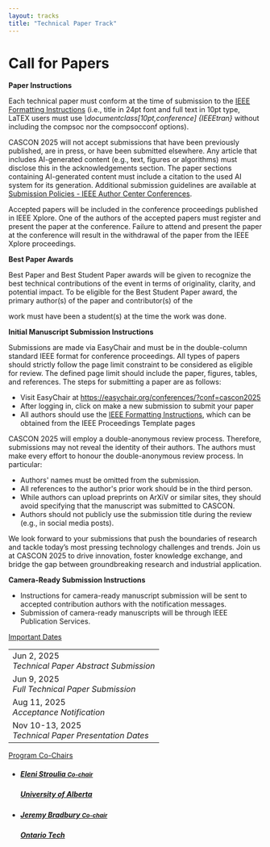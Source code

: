 ```yaml
---
layout: tracks
title: "Technical Paper Track"
---
```


<div id="content" class="container"><div class="row">

<!-- TITLE -->
<div class="col-sm-7">
    <div class="row">
        <div class="col-sm-12">
        <div class="page-header"><h1>Call for Papers</h1></div>
        </div>
    </div>
<!-- BODY-->
    <p><strong>Paper Instructions</strong></p>
    <p><span style="font-weight: 400;">Each technical paper must conform at the time of submission to the </span><a href="https://www.ieee.org/conferences/publishing/templates.html"><span style="font-weight: 400;">IEEE Formatting Instructions</span></a><span style="font-weight: 400;"> (i.e., title in 24pt font and full text in 10pt type, LaTEX users must use </span><em><span style="font-weight: 400;">\documentclass[10pt,conference] {IEEEtran}</span></em><span style="font-weight: 400;"> without including the compsoc nor the compsocconf options).</span></p>
    <p><span style="font-weight: 400;">CASCON 2025 will not accept submissions that have been previously published, are in press, or have been submitted elsewhere. Any article that includes AI-generated content (e.g., text, figures or algorithms) must disclose this in the acknowledgements section. The paper sections containing AI-generated content must include a citation to the used AI system for its generation. Additional submission guidelines are available at</span> <a href="https://conferences.ieeeauthorcenter.ieee.org/author-ethics/guidelines-and-policies/submission-policies/"><span style="font-weight: 400;">Submission Policies - IEEE Author Center Conferences</span></a><span style="font-weight: 400;">.</span></p>
    <p><span style="font-weight: 400;">Accepted papers will be included in the conference proceedings published in IEEE Xplore. One of the authors of the accepted papers must register and present the paper at the conference. Failure to attend and present the paper at the conference will result in the withdrawal of the paper from the IEEE Xplore proceedings.</span></p>
    <p><strong>Best Paper Awards</strong></p>
    <p><span style="font-weight: 400;">Best Paper and Best Student Paper awards will be given to recognize the best technical contributions of the event in terms of originality, clarity, and potential impact. To be eligible for the Best Student Paper award, the primary author(s) of the paper and contributor(s) of the</span></p>
    <p><span style="font-weight: 400;">work must have been a student(s) at the time the work was done.</span></p>
    <p><strong>Initial Manuscript Submission Instructions</strong></p>
    <p><span style="font-weight: 400;">Submissions are made via EasyChair and must be in the double-column standard IEEE format for conference proceedings. All types of papers should strictly follow the page limit constraint to be considered as eligible for review. The defined page limit should include the paper, figures, tables, and references. The steps for submitting a paper are as follows:</span></p>
    <ul>
    <li style="font-weight: 400;"><span style="font-weight: 400;">Visit EasyChair at </span><a href="https://easychair.org/conferences/?conf=cascon2025"><span style="font-weight: 400;">https://easychair.org/conferences/?conf=cascon2025</span></a></li>
    <li style="font-weight: 400;"><span style="font-weight: 400;">After logging in, click on make a new submission to submit your paper</span></li>
    <li style="font-weight: 400;"><span style="font-weight: 400;">All authors should use the </span><a href="https://www.ieee.org/conferences/publishing/templates.html"><span style="font-weight: 400;">IEEE Formatting Instructions</span></a><span style="font-weight: 400;">, which can be obtained from the IEEE Proceedings Template pages</span></li>
    </ul>
    <p><span style="font-weight: 400;">CASCON 2025 will employ a double-anonymous review process. Therefore, submissions may not reveal the identity of their authors. The authors must make every effort to honour the double-anonymous review process. In particular:</span></p>
    <ul>
    <li style="font-weight: 400;"><span style="font-weight: 400;">Authors' names must be omitted from the submission.</span></li>
    <li style="font-weight: 400;"><span style="font-weight: 400;">All references to the author's prior work should be in the third person.</span></li>
    <li style="font-weight: 400;"><span style="font-weight: 400;">While authors can upload preprints on ArXiV or similar sites, they should avoid specifying that the manuscript was submitted to CASCON.</span></li>
    <li style="font-weight: 400;"><span style="font-weight: 400;">Authors should not publicly use the submission title during the review (e.g., in social media posts).</span></li>
    </ul>
    <p><span style="font-weight: 400;">We look forward to your submissions that push the boundaries of research and tackle today&rsquo;s most pressing technology challenges and trends. Join us at CASCON 2025 to drive innovation, foster knowledge exchange, and bridge the gap between groundbreaking research and industrial application.</span></p>
    <p><strong>Camera-Ready Submission Instructions</strong></p>
    <ul>
    <li style="font-weight: 400;"><span style="font-weight: 400;">Instructions for camera-ready manuscript submission will be sent to accepted contribution authors with the notification messages.</span></li>
    <li style="font-weight: 400;"><span style="font-weight: 400;">Submission of camera-ready manuscripts will be through IEEE Publication Services.</span></li>
    </ul>
<!-- BODY-->

</div>

<!-- SIDEBAR -->
<div class="col-sm-4 col-sm-offset-1 sidebar">
    <div class="panel panel-primary">
      <div class="panel-heading clearfix">
          <div class="panel-title">
              <span class="glyphicon glyphicon-bullhorn"></span> 
              <a href="#" class="navigate">Important Dates</a>
          </div>
      </div>
      <table class="table table-hover" id="important-dates">
        <tr href="{{ site.baseurl }}/tracks/research" class="clickable-row">
            <td>Jun 2, 2025 <span title="" data-original-title="Timezone: AoE (UTC-12h)">
                <small><span class="glyphicon glyphicon-time"></span></small></span><br>
                <em class="text-primary">Technical Paper Abstract Submission</em>
            </td>
        </tr>
        <tr href="{{ site.baseurl }}/tracks/research" class="clickable-row">
            <td>Jun 9, 2025 <span title="" data-original-title="Timezone: AoE (UTC-12h)">
                <small><span class="glyphicon glyphicon-time"></span></small></span><br>
                <em class="text-primary">Full Technical Paper Submission</em>
            </td>
        </tr>
        <tr href="{{ site.baseurl }}/tracks/research" class="clickable-row">
            <td>Aug 11, 2025 <span title="" data-original-title="Timezone: AoE (UTC-12h)">
                <small><span class="glyphicon glyphicon-time"></span></small></span><br>
                <em class="text-primary">Acceptance Notification</em>
            </td>
        </tr>
        <tr href="{{ site.baseurl }}/tracks/research" class="clickable-row">
            <td>Nov 10-13, 2025 <span title="" data-original-title="Timezone: AoE (UTC-12h)">
                <small><span class="glyphicon glyphicon-time"></span></small></span><br>
                <em class="text-primary">Technical Paper Presentation Dates</em>
            </td>
        </tr>
      </table>
    </div> 
</div>



<div class="col-sm-4 col-sm-offset-1 sidebar">
  <div class="panel panel-primary">
      <div class="panel-heading clearfix">
          <div class="panel-title">
              <a href="#" class="navigate">
                  Program Co-Chairs
              </a>
          </div>
      </div>
      <ul class="list-group">
          <li class="list-group-item">
              <a href="#" class="navigate">
                  <div class="media">
                      <!-- <span class="pull-left">
                          <img alt="" src="" class="outputimage media-object thumbnail no-bottom-margin">
                      </span> -->
                      <div class="media-body">
                          <h5 class="media-heading">Eleni Stroulia <span class="pull-right"><small>Co-chair</small></span></h5>
                          <h5 class="media-heading text-black">University of Alberta</h5>
                          <!-- <h5 class="media-heading"><small>United States</small></h5> -->
                      </div>
                  </div>
              </a>
          </li>
          <li class="list-group-item">
              <a href="#" class="navigate">
                  <div class="media">
                      <!-- <span class="pull-left">
                          <img alt="" src="" class="outputimage media-object thumbnail no-bottom-margin">
                      </span> -->
                      <div class="media-body">
                          <h5 class="media-heading">Jeremy Bradbury <span class="pull-right"><small>Co-chair</small></span></h5>
                          <h5 class="media-heading text-black">Ontario Tech</h5>
                          <!-- <h5 class="media-heading"><small>United States</small></h5> -->
                      </div>
                  </div>
              </a>
          </li>
      </ul>
  </div>
</div>



</div>
